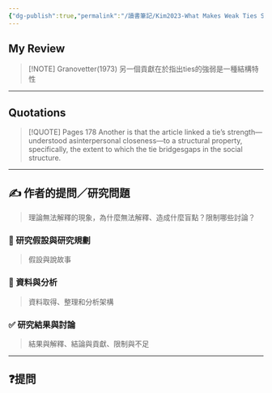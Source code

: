 ```yaml
---
{"dg-publish":true,"permalink":"/讀書筆記/Kim2023-What Makes Weak Ties Strong/Granovetter(1973) 另一個貢獻在於指出ties的強弱是一種結構特性/","tags":["李樹論文"],"noteIcon":"3","created":"2025-06-02T15:30:10.429+08:00","updated":"2025-06-02T15:32:29.274+08:00"}
---
```











## My Review



> [!NOTE] Granovetter(1973) 另一個貢獻在於指出ties的強弱是一種結構特性
>  

---


## Quotations

> [!QUOTE] Pages 178
> Another is that the article linked a tie’s strength—understood asinterpersonal closeness—to a structural property, specifically, the extent to which the tie bridgesgaps in the social structure.



---

## ✍️ 作者的提問／研究問題

> 理論無法解釋的現象，為什麼無法解釋、造成什麼盲點？限制哪些討論？


### 🎯 研究假設與研究規劃
> 假設與說故事


### 🔢 資料與分析
> 資料取得、整理和分析架構


### ✅ 研究結果與討論
> 結果與解釋、結論與貢獻、限制與不足


---
## ❓提問

















